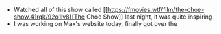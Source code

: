 - Watched all of this show called [[https://fmovies.wtf/film/the-choe-show.41rqk/92o1lv8][The Choe Show]] last night, it was quite inspiring.
- I was working on Max's website today, finally got over the